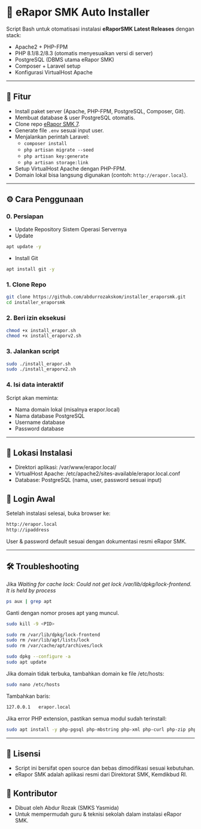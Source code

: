 # 🚀 eRapor SMK Auto Installer

Script Bash untuk otomatisasi instalasi **eRaporSMK Latest Releases** dengan stack:

- Apache2 + PHP-FPM
- PHP 8.1/8.2/8.3 (otomatis menyesuaikan versi di server)
- PostgreSQL (DBMS utama eRapor SMK)
- Composer + Laravel setup
- Konfigurasi VirtualHost Apache

---

## 📌 Fitur
- Install paket server (Apache, PHP-FPM, PostgreSQL, Composer, Git).
- Membuat database & user PostgreSQL otomatis.
- Clone repo [eRapor SMK 7](https://github.com/eraporsmk/erapor7).
- Generate file `.env` sesuai input user.
- Menjalankan perintah Laravel:
  - `composer install`
  - `php artisan migrate --seed`
  - `php artisan key:generate`
  - `php artisan storage:link`
- Setup VirtualHost Apache dengan PHP-FPM.
- Domain lokal bisa langsung digunakan (contoh: `http://erapor.local`).

---

## ⚙️ Cara Penggunaan
### 0. Persiapan
- Update Repository Sistem Operasi Servernya
- Update
```bash
apt update -y
```
- Install Git
```bash
apt install git -y
```
### 1. Clone Repo
```bash
git clone https://github.com/abdurrozakskom/installer_eraporsmk.git
cd installer_eraporsmk
```
### 2. Beri izin eksekusi
```bash
chmod +x install_erapor.sh
chmod +x install_eraporv2.sh
```
### 3. Jalankan script
```bash
sudo ./install_erapor.sh
sudo ./install_eraporv2.sh
```
### 4. Isi data interaktif
Script akan meminta:
- Nama domain lokal (misalnya erapor.local)
- Nama database PostgreSQL
- Username database
- Password database

---

## 📂 Lokasi Instalasi
- Direktori aplikasi: /var/www/erapor.local/
- VirtualHost Apache: /etc/apache2/sites-available/erapor.local.conf
- Database: PostgreSQL (nama, user, password sesuai input)

## 🔑 Login Awal
Setelah instalasi selesai, buka browser ke:
```bash
http://erapor.local
http://ipaddress
```
User & password default sesuai dengan dokumentasi resmi eRapor SMK.

---

## 🛠️ Troubleshooting
Jika *Waiting for cache lock: Could not get lock /var/lib/dpkg/lock-frontend. It is held by process*
```bash
ps aux | grep apt
```
Ganti <PID> dengan nomor proses apt yang muncul.
```bash
sudo kill -9 <PID>
```
```bash
sudo rm /var/lib/dpkg/lock-frontend
sudo rm /var/lib/apt/lists/lock
sudo rm /var/cache/apt/archives/lock
```
```bash
sudo dpkg --configure -a
sudo apt update
```

Jika domain tidak terbuka, tambahkan domain ke file /etc/hosts:
```bash
sudo nano /etc/hosts
```
Tambahkan baris:
```bash
127.0.0.1   erapor.local
```
Jika error PHP extension, pastikan semua modul sudah terinstall:
```bash
sudo apt install -y php-pgsql php-mbstring php-xml php-curl php-zip php-bcmath
```

---

## 📜 Lisensi
* Script ini bersifat open source dan bebas dimodifikasi sesuai kebutuhan.
* eRapor SMK adalah aplikasi resmi dari Direktorat SMK, Kemdikbud RI.

## 🙌 Kontributor
* Dibuat oleh Abdur Rozak (SMKS Yasmida)
* Untuk mempermudah guru & teknisi sekolah dalam instalasi eRapor SMK.
